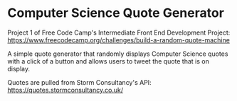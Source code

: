 # Computer Science Quote Generator

Project 1 of Free Code Camp's Intermediate Front End Development Project: https://www.freecodecamp.org/challenges/build-a-random-quote-machine

A simple quote generator that randomly displays Computer Science quotes with a click of a button and allows users to tweet the quote that is on display.

Quotes are pulled from Storm Consultancy's API: https://quotes.stormconsultancy.co.uk/ 
